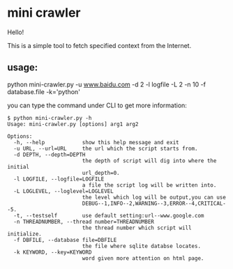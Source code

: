 mini crawler
=====================

Hello!

This is a simple tool to fetch specified context from the Internet.

## usage:
python mini-crawler.py -u www.baidu.com -d 2 -l logfile -L 2 -n 10 -f database.file -k='python'

you can type the command under CLI to get more information:

	$ python mini-crawler.py -h
	Usage: mini-crawler.py [options] arg1 arg2

	Options:
	  -h, --help            show this help message and exit
	  -u URL, --url=URL     the url which the script starts from.
	  -d DEPTH, --depth=DEPTH
							the depth of script will dig into where the initial
							url_depth=0.
	  -l LOGFILE, --logfile=LOGFILE
							a file the script log will be written into.
	  -L LOGLEVEL, --loglevel=LOGLEVEL
							the level which log will be output,you can use
							DEBUG--1,INFO--2,WARNING--3,ERROR--4,CRITICAL--5.
	  -t, --testself        use default setting:url--www.google.com
	  -n THREADNUMBER, --thread number=THREADNUMBER
							the thread number which script will initialize.
	  -f DBFILE, --database file=DBFILE
							the file where sqlite databse locates.
	  -k KEYWORD, --key=KEYWORD
							word given more attention on html page.
